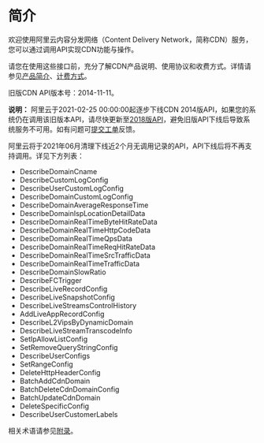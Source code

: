 # 简介

欢迎使用阿里云内容分发网络（Content Delivery Network，简称CDN）服务，您可以通过调用API实现CDN功能与操作。

请您在使用这些接口前，充分了解CDN产品说明、使用协议和收费方式。详情请参见[产品简介](/intl.zh-CN/产品简介/什么是阿里云CDN.md)、[计费方式](/intl.zh-CN/产品计费/计费方式/基础服务计费.md)。

旧版CDN API版本号：2014-11-11。

**说明：** 阿里云于2021-02-25 00:00:00起逐步下线CDN 2014版API，如果您的系统仍在调用该旧版本API，请尽快更新至[2018版API](/intl.zh-CN/新版API参考/简介.md)，避免旧版API下线后导致系统服务不可用。如有问题可[提交工单](https://workorder-intl.console.aliyun.com/?spm=5176.2020520001.aliyun_topbar.18.dbd44bd3e4f845#/ticket/createIndex)反馈。

阿里云将于2021年06月清理下线近2个月无调用记录的API，API下线后将不再支持调用。详见下方列表：

-   DescribeDomainCname
-   DescribeCustomLogConfig
-   DescribeUserCustomLogConfig
-   DescribeDomainCustomLogConfig
-   DescribeDomainAverageResponseTime
-   DescribeDomainIspLocationDetailData
-   DescribeDomainRealTimeByteHitRateData
-   DescribeDomainRealTimeHttpCodeData
-   DescribeDomainRealTimeQpsData
-   DescribeDomainRealTimeReqHitRateData
-   DescribeDomainRealTimeSrcTrafficData
-   DescribeDomainRealTimeTrafficData
-   DescribeDomainSlowRatio
-   DescribeFCTrigger
-   DescribeLiveRecordConfig
-   DescribeLiveSnapshotConfig
-   DescribeLiveStreamsControlHistory
-   AddLiveAppRecordConfig
-   DescribeL2VipsByDynamicDomain
-   DescribeLiveStreamTranscodeInfo
-   SetIpAllowListConfig
-   SetRemoveQueryStringConfig
-   DescribeUserConfigs
-   SetRangeConfig
-   DeleteHttpHeaderConfig
-   BatchAddCdnDomain
-   BatchDeleteCdnDomainConfig
-   BatchUpdateCdnDomain
-   DeleteSpecificConfig
-   DescribeUserCustomerLabels

相关术语请参见[附录](/intl.zh-CN/旧版API参考/附录.md)。


